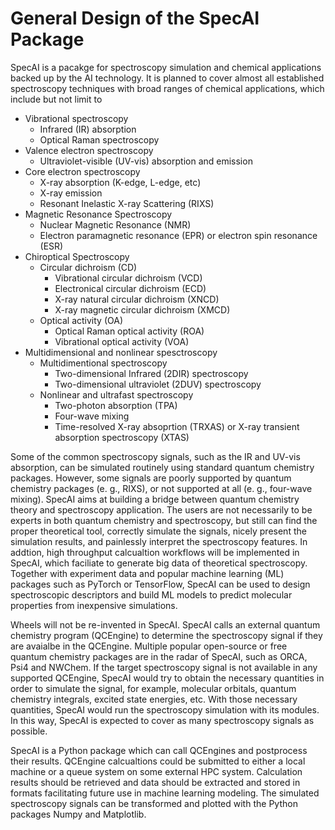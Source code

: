 # General Design of the SpecAI Package

SpecAI is a pacakge for spectroscopy simulation and chemical applications backed up by the AI technology. It is planned to cover almost all established spectroscopy techniques with broad ranges of chemical applications, which include but not limit to
- Vibrational spectroscopy
  - Infrared (IR) absorption
  - Optical Raman spectroscopy
- Valence electron spectroscopy
  - Ultraviolet-visible (UV-vis) absorption and emission
- Core electron spectroscopy
  - X-ray absorption (K-edge, L-edge, etc)
  - X-ray emission
  - Resonant Inelastic X-ray Scattering (RIXS)
- Magnetic Resonance Spectroscopy
  - Nuclear Magnetic Resonance (NMR)
  - Electron paramagnetic resonance (EPR) or electron spin resonance (ESR)
- Chiroptical Spectroscopy
  - Circular dichroism (CD)
    - Vibrational circular dichroism (VCD)
    - Electronical circular dichroism (ECD)
    - X-ray natural circular dichroism (XNCD)
    - X-ray magnetic circular dichroism (XMCD)
  - Optical activity (OA)
    - Optical Raman optical activity (ROA)
    - Vibrational optical activity (VOA)
- Multidimensional and nonlinear spesctroscopy
  - Multidimentional spectroscopy
    - Two-dimensional Infrared (2DIR) spectroscopy
    - Two-dimensional ultraviolet (2DUV) spectroscopy
  - Nonlinear and ultrafast spectroscopy
    - Two-photon absorption (TPA)
    - Four-wave mixing
    - Time-resolved X-ray absoprtion (TRXAS) or X-ray transient absorption spectroscopy (XTAS)

Some of the common spectroscopy signals, such as the IR and UV-vis absorption, can be simulated routinely using standard quantum chemistry packages. However, some signals are poorly supported by quantum chemistry packages (e. g., RIXS), or not supported at all (e. g., four-wave mixing). SpecAI aims at building a bridge between quantum chemistry theory and spectroscopy application. The users are not necessarily to be experts in both quantum chemistry and spectroscopy, but still can find the proper theoretical tool, correctly simulate the signals, nicely present the simulation results, and painlessly interpret the spectroscopy features. In addtion, high throughput calcualtion workflows will be implemented in SpecAI, which faciliate to generate big data of theoretical spectroscopy. Together with experiment data and popular machine learning (ML) packages such as PyTorch or TensorFlow, SpecAI can be used to design spectroscopic descriptors and build ML models to predict molecular properties from inexpensive simulations.

Wheels will not be re-invented in SpecAI. SpecAI calls an external quantum chemistry program (QCEngine) to determine the spectroscopy signal if they are avaialbe in the QCEngine. Multiple popular open-source or free quantum chemistry packages are in the radar of SpecAI, such as ORCA, Psi4 and NWChem. If the target spectroscopy signal is not available in any supported QCEngine, SpecAI would try to obtain the necessary quantities in order to simulate the signal, for example, molecular orbitals, quantum chemistry integrals, excited state energies, etc. With those necessary quantities, SpecAI would run the spectroscopy simulation with its modules. In this way, SpecAI is expected to cover as many spectroscopy signals as possible.

SpecAI is a Python package which can call QCEngines and postprocess their results. QCEngine calcualtions could be submitted to either a local machine or a queue system on some external HPC system. Calculation results should be retrieved and data should be extracted and stored in formats facilitating future use in machine learning modeling. The simulated spectroscopy signals can be transformed and plotted with the Python packages Numpy and Matplotlib.
